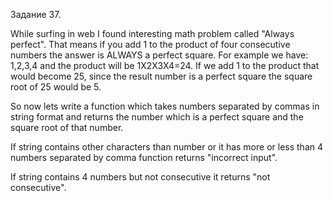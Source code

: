 Задание 37.

While surfing in web I found interesting math problem called "Always perfect". That means if you add 1 to the product of four consecutive numbers the answer is ALWAYS a perfect square. For example we have: 1,2,3,4 and the product will be 1X2X3X4=24. If we add 1 to the product that would become 25, since the result number is a perfect square the square root of 25 would be 5.

So now lets write a function which takes numbers separated by commas in string format and returns the number which is a perfect square and the square root of that number.

If string contains other characters than number or it has more or less than 4 numbers separated by comma function returns "incorrect input".

If string contains 4 numbers but not consecutive it returns "not consecutive".
